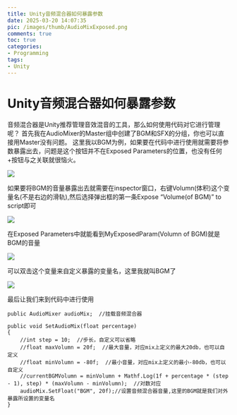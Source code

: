 ```yaml
---
title: Unity音频混合器如何暴露参数
date: 2025-03-20 14:07:35
pic: /images/thumb/AudioMixExposed.png
comments: true
toc: true
categories:
- Programming
tags:
- Unity
---
```


# Unity音频混合器如何暴露参数

音频混合器是Unity推荐管理音效混音的工具，那么如何使用代码对它进行管理呢？
首先我在AudioMixer的Master组中创建了BGM和SFX的分组，你也可以直接用Master没有问题。
这里我以BGM为例，如果要在代码中进行使用就需要将参数暴露出去，问题是这个按钮并不在Exposed Parameters的位置，也没有任何+按钮与之关联就很恼火。

<img src="/images/Unity/Programming/AudioMixExposed/1.png">

如果要将BGM的音量暴露出去就需要在inspector窗口，右键Volumn(体积)这个变量名(不是右边的滑轨),然后选择弹出框的第一条Expose “Volume(of BGM)” to script即可

<img src="/images/Unity/Programming/AudioMixExposed/2.png">

在Exposed Parameters中就能看到MyExposedParam(Volumn of BGM)就是BGM的音量

<img src="/images/Unity/Programming/AudioMixExposed/3.png">

可以双击这个变量来自定义暴露的变量名，这里我就叫BGM了

<img src="/images/Unity/Programming/AudioMixExposed/4.png">

最后让我们来到代码中进行使用

```
public AudioMixer audioMix;  //挂载音频混合器

public void SetAudioMix(float percentage)
{
    //int step = 10;  //步长，自定义可以省略
    //float maxVolumn = 20f;  //最大音量，对应mix上定义的最大20db，也可以自定义
    //float minVolumn = -80f;  //最小音量，对应mix上定义的最小-80db，也可以自定义
    //currentBGMVolumn = minVolumn + Mathf.Log(1f + percentage * (step - 1), step) * (maxVolumn - minVolumn);  //对数对应
    audioMix.SetFloat("BGM", 20f);//设置音频混合器音量,这里的BGM就是我们对外暴露所设置的变量名
}
```


